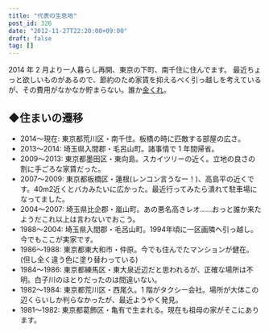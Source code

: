 ```yaml
---
title: "代表の生息地"
post_id: 326
date: "2012-11-27T22:20:00+09:00"
draft: false
tag: []
---
```



2014 年 2 月より一人暮らし再開、東京の下町、南千住に住んでます。 最近ちょっと欲しいものがあるので、節約のため家賃を抑えるべく引っ越しを考えているが、その費用がなかなか貯まらない。誰か[金くれ](http://kure.danmaq.com)。
## ◆住まいの遷移


  * 2014～現在: 東京都荒川区・南千住。板橋の時に匹敵する部屋の広さ。
  * 2013～2014: 埼玉県入間郡・毛呂山町。諸事情で 1 年間帰省。
  * 2009～2013: 東京都墨田区・東向島。スカイツリーの近く。立地の良さの割に手ごろな家賃だった。
  * 2007～2009: 東京都板橋区・蓮根(レンコン言うなー！)、高島平の近くです。40m2近くとバカみたいに広かった。最近行ってみたら潰れて駐車場になってました。
  * 2004～2007: 埼玉県比企郡・嵐山町。あの悪名高きレオ……おっと誰か来たようだこれ以上は言わないでおこう。
  * 1988～2004: 埼玉県入間郡・毛呂山町。1994年頃に一区画隣へ引っ越し。今でもここが実家です。
  * 1986～1988: 東京都東大和市・仲原。今でも住んでたマンションが健在。(但し全く違う色に塗り替わっている)
  * 1984～1986: 東京都練馬区・東大泉近辺だと思われるが、正確な場所は不明。白子川のほとりだったのは間違いない。
  * 1982～1984: 東京都荒川区・西尾久。1 階がタクシー会社。場所が大体この辺くらいしか判らなかったが、最近ようやく発見。
  * 1981～1982: 東京都葛飾区・亀有で生まれる。現在も祖母の家がそこにあります。
